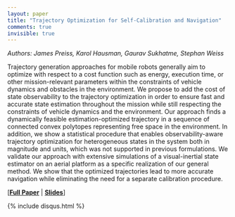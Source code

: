 ```yaml
---
layout: paper
title: "Trajectory Optimization for Self-Calibration and Navigation"
comments: true
invisible: true
---
```


<p class="text-left"><i>Authors: James Preiss, Karol Hausman, Gaurav Sukhatme, Stephan Weiss</i></p>

Trajectory generation approaches for mobile robots generally aim to optimize with respect to a cost function such as energy, execution time, or other mission-relevant parameters within the constraints of vehicle dynamics and obstacles in the environment. We propose to add the cost of state observability to the trajectory optimization in order to ensure fast and accurate state estimation throughout the mission while still respecting the constraints of vehicle dynamics and the environment. Our approach finds a dynamically feasible estimation-optimized trajectory in a sequence of connected convex polytopes representing free space in the environment. In addition, we show a statistical procedure that enables observability-aware trajectory optimization for heterogeneous states in the system both in magnitude and units, which was not supported in previous formulations. We validate our approach with extensive simulations of a visual-inertial state estimator on an aerial platform as a specific realization of our general method. We show that the optimized trajectories lead to more accurate navigation while eliminating the need for a separate calibration procedure.

[<b><a href="/static/papers/70.pdf">Full Paper</a></b> \| <b><a href="/static/slides/70.mp4">Slides</a></b>]

{% include disqus.html %}